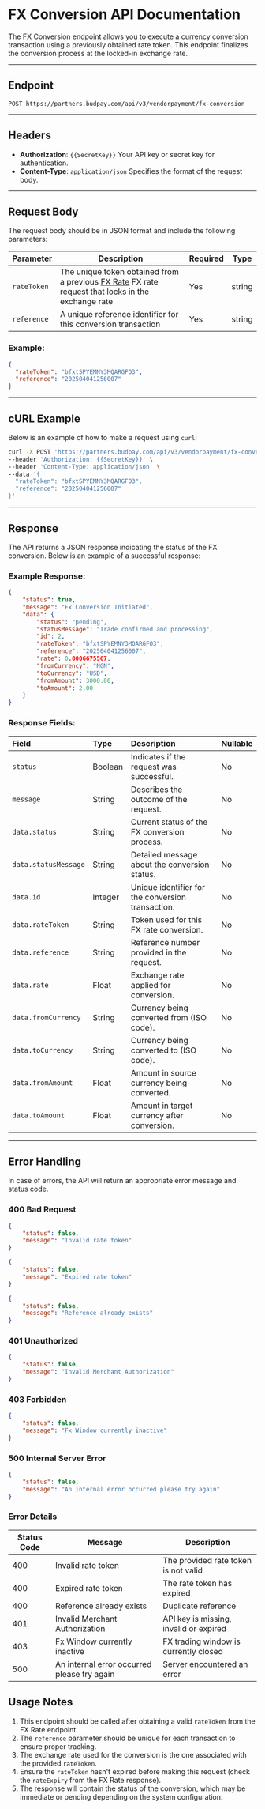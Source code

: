 # FX Conversion API Documentation

The FX Conversion endpoint allows you to execute a currency conversion transaction using a previously obtained rate token. This endpoint finalizes the conversion process at the locked-in exchange rate.

---

## **Endpoint**

```
POST https://partners.budpay.com/api/v3/vendorpayment/fx-conversion
```

---

## **Headers**

- **Authorization**: `{{SecretKey}}`
Your API key or secret key for authentication.
- **Content-Type**: `application/json`
Specifies the format of the request body.

---

## **Request Body**

The request body should be in JSON format and include the following parameters:


| Parameter | Description | Required | Type |
|-----------|-------------|----------|------|
| `rateToken` | The unique token obtained from a previous [FX Rate](./FX_Rate.md) FX rate request that locks in the exchange rate | Yes | string |
| `reference` | A unique reference identifier for this conversion transaction | Yes | string |


### Example:

```json
{
  "rateToken": "bfxtSPYEMNY3MQARGFO3",
  "reference": "202504041256007"
}
```

---

## **cURL Example**

Below is an example of how to make a request using `curl`:

```bash
curl -X POST 'https://partners.budpay.com/api/v3/vendorpayment/fx-conversion' \
--header 'Authorization: {{SecretKey}}' \
--header 'Content-Type: application/json' \
--data '{
  "rateToken": "bfxtSPYEMNY3MQARGFO3",
  "reference": "202504041256007"
}'
```

---

## **Response**

The API returns a JSON response indicating the status of the FX conversion. Below is an example of a successful response:

### Example Response:

```json
{
    "status": true,
    "message": "Fx Conversion Initiated",
    "data": {
        "status": "pending",
        "statusMessage": "Trade confirmed and processing",
        "id": 2,
        "rateToken": "bfxtSPYEMNY3MQARGFO3",
        "reference": "202504041256007",
        "rate": 0.0006675567,
        "fromCurrency": "NGN",
        "toCurrency": "USD",
        "fromAmount": 3000.00,
        "toAmount": 2.00
    }
}
```


### Response Fields:
| Field | Type | Description | Nullable |
| :-- | :-- | :-- | :-- |
| `status` | Boolean | Indicates if the request was successful. | No |
| `message` | String | Describes the outcome of the request. | No |
| `data.status` | String | Current status of the FX conversion process. | No |
| `data.statusMessage` | String | Detailed message about the conversion status. | No |
| `data.id` | Integer | Unique identifier for the conversion transaction. | No |
| `data.rateToken` | String | Token used for this FX rate conversion. | No |
| `data.reference` | String | Reference number provided in the request. | No |
| `data.rate` | Float | Exchange rate applied for conversion. | No |
| `data.fromCurrency` | String | Currency being converted from (ISO code). | No |
| `data.toCurrency` | String | Currency being converted to (ISO code). | No |
| `data.fromAmount` | Float | Amount in source currency being converted. | No |
| `data.toAmount` | Float | Amount in target currency after conversion. | No |

---

## **Error Handling**

In case of errors, the API will return an appropriate error message and status code.


### 400 Bad Request
```json
{
    "status": false,
    "message": "Invalid rate token"
}
```

```json
{
    "status": false,
    "message": "Expired rate token"
}
```

```json
{
    "status": false,
    "message": "Reference already exists"
}
```

### 401 Unauthorized
```json
{
    "status": false,
    "message": "Invalid Merchant Authorization"
}
```

### 403 Forbidden
```json
{
    "status": false,
    "message": "Fx Window currently inactive"
}
```

### 500 Internal Server Error
```json
{
    "status": false,
    "message": "An internal error occurred please try again"
}
```

### Error Details
| Status Code | Message | Description |
|------------|---------|-------------|
| 400 | Invalid rate token | The provided rate token is not valid |
| 400 | Expired rate token | The rate token has expired |
| 400 | Reference already exists | Duplicate reference |
| 401 | Invalid Merchant Authorization | API key is missing, invalid or expired |
| 403 | Fx Window currently inactive | FX trading window is currently closed |
| 500 | An internal error occurred please try again | Server encountered an error |


## Usage Notes

1. This endpoint should be called after obtaining a valid `rateToken` from the FX Rate endpoint.
2. The `reference` parameter should be unique for each transaction to ensure proper tracking.
3. The exchange rate used for the conversion is the one associated with the provided `rateToken`.
4. Ensure the `rateToken` hasn't expired before making this request (check the `rateExpiry` from the FX Rate response).
5. The response will contain the status of the conversion, which may be immediate or pending depending on the system configuration.